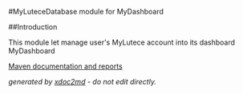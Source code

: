 
#MyLuteceDatabase module for MyDashboard

##Introduction

This module let manage user's MyLutece account into its dashboard MyDashboard


[Maven documentation and reports](http://dev.lutece.paris.fr/plugins/module-mydashboard-mylutecedatabase/)



 *generated by [xdoc2md](https://github.com/lutece-platform/tools-maven-xdoc2md-plugin) - do not edit directly.*
